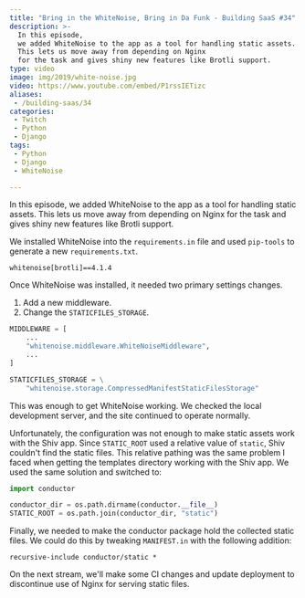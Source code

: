 ```yaml
---
title: "Bring in the WhiteNoise, Bring in Da Funk - Building SaaS #34"
description: >-
  In this episode,
  we added WhiteNoise to the app as a tool for handling static assets.
  This lets us move away from depending on Nginx
  for the task and gives shiny new features like Brotli support.
type: video
image: img/2019/white-noise.jpg
video: https://www.youtube.com/embed/P1rssIETizc
aliases:
 - /building-saas/34
categories:
 - Twitch
 - Python
 - Django
tags:
 - Python
 - Django
 - WhiteNoise

---
```


In this episode,
we added WhiteNoise to the app as a tool for handling static assets.
This lets us move away from depending on Nginx
for the task and gives shiny new features like Brotli support.

We installed WhiteNoise
into the `requirements.in` file
and used `pip-tools`
to generate a new `requirements.txt`.

```text
whitenoise[brotli]==4.1.4
```

Once WhiteNoise was installed,
it needed two primary settings changes.

1. Add a new middleware.
2. Change the `STATICFILES_STORAGE`.

```python
MIDDLEWARE = [
    ...
    "whitenoise.middleware.WhiteNoiseMiddleware",
    ...
]

STATICFILES_STORAGE = \
    "whitenoise.storage.CompressedManifestStaticFilesStorage"
```

This was enough to get WhiteNoise working.
We checked the local development server,
and the site continued to operate normally.

Unfortunately,
the configuration was not enough to make static assets work
with the Shiv app.
Since `STATIC_ROOT` used a relative value
of `static`,
Shiv couldn't find the static files.
This relative pathing was the same problem I faced
when getting the templates directory working
with the Shiv app.
We used the same solution
and switched to:

```python
import conductor

conductor_dir = os.path.dirname(conductor.__file__)
STATIC_ROOT = os.path.join(conductor_dir, "static")
```

Finally,
we needed to make the conductor package hold the collected static files.
We could do this by tweaking `MANIFEST.in`
with the following addition:

```text
recursive-include conductor/static *
```

On the next stream,
we'll make some CI changes
and update deployment
to discontinue use
of Nginx
for serving static files.
